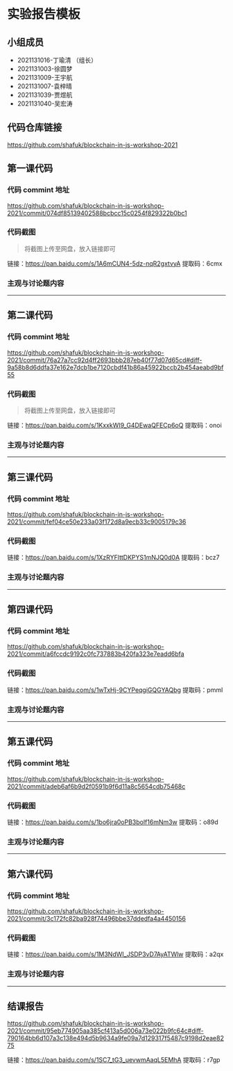 # 实验报告模板

## 小组成员

- 2021131016-丁瑜清 （组长）
- 2021131003-徐圆梦
- 2021131009-王宇航
- 2021131007-袁梓晴
- 2021131039-贾煜航
- 2021131040-吴宏涛


## 代码仓库链接

https://github.com/shafuk/blockchain-in-js-workshop-2021



## 第一课代码


### 代码 commint 地址

https://github.com/shafuk/blockchain-in-js-workshop-2021/commit/074df85139402588bcbcc15c0254f829322b0bc1


### 代码截图

> 将截图上传至网盘，放入链接即可

链接：https://pan.baidu.com/s/1A6mCUN4-5dz-nqR2gxtvyA 
提取码：6cmx


### 主观与讨论题内容

---


## 第二课代码


### 代码 commint 地址
https://github.com/shafuk/blockchain-in-js-workshop-2021/commit/76a27a7cc92d4ff2693bbb287eb40f77d07d65cd#diff-9a58b8d6ddfa37e162e7dcb1be7120cbdf41b86a45922bccb2b454aeabd9bf55

### 代码截图

> 将截图上传至网盘，放入链接即可

链接：https://pan.baidu.com/s/1KxxkWI9_G4DEwaQFECp6oQ 
提取码：onoi


### 主观与讨论题内容



---


## 第三课代码


### 代码 commint 地址

https://github.com/shafuk/blockchain-in-js-workshop-2021/commit/fef04ce50e233a03f172d8a9ecb33c9005179c36


### 代码截图
链接：https://pan.baidu.com/s/1XzRYFlttDKPYS1mNJQ0d0A 
提取码：bcz7


### 主观与讨论题内容



---




## 第四课代码


### 代码 commint 地址

https://github.com/shafuk/blockchain-in-js-workshop-2021/commit/a6fccdc9192c0fc737883b420fa323e7eadd6bfa


### 代码截图

链接：https://pan.baidu.com/s/1wTxHj-9CYPeqgiGQGYAQbg 
提取码：pmml

### 主观与讨论题内容



---




## 第五课代码


### 代码 commint 地址

https://github.com/shafuk/blockchain-in-js-workshop-2021/commit/adeb6af6b9d2f0591b9f6d11a8c5654cdb75468c


### 代码截图

链接：https://pan.baidu.com/s/1bo6jra0oPB3bolf16mNm3w 
提取码：o89d


### 主观与讨论题内容



---




## 第六课代码


### 代码 commint 地址

https://github.com/shafuk/blockchain-in-js-workshop-2021/commit/3c172fc82ba928f74496bbe37ddedfa4a4450156


### 代码截图

链接：https://pan.baidu.com/s/1M3NdWI_JSDP3vD7AyATWlw 
提取码：a2qx


### 主观与讨论题内容



---


## 结课报告


https://github.com/shafuk/blockchain-in-js-workshop-2021/commit/95eb774905aa385cf413a5d006a73e022b9fc64c#diff-790164bb6d107a3c138e494d5b9634a9fe09a7d129317f5487c9198d2eae8275


链接：https://pan.baidu.com/s/1SC7_tG3_uevwmAaqL5EMhA 
提取码：r7gp

